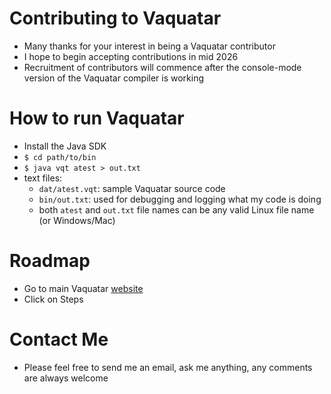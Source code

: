 # Contributing to Vaquatar
* Many thanks for your interest in being a Vaquatar contributor
* I hope to begin accepting contributions in mid 2026
* Recruitment of contributors will commence after the console-mode version of the Vaquatar compiler is working
# How to run Vaquatar
* Install the Java SDK
* `$ cd path/to/bin`
* `$ java vqt atest > out.txt`
* text files:
  * `dat/atest.vqt`: sample Vaquatar source code
  * `bin/out.txt`: used for debugging and logging what my code is doing
  * both `atest` and `out.txt` file names can be any valid Linux file name (or Windows/Mac)
# Roadmap
* Go to main Vaquatar [website](http://vaquatar.org)
* Click on Steps
# Contact Me
* Please feel free to send me an email, ask me anything, any comments are always welcome
